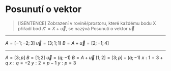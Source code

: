 # Posunutí o vektor

> [!SENTENCE]
> Zobrazení v rovině/prostoru, které každému bodu X přiřadí bod $X'=X+\vec{u}$, se nazývá Posunutí o vektor $\vec{u}$

---

$A=[-1;-2;3]$
$\vec{u}=(3;1;1)$
$B=A+\vec{u}=[2;-1;4]$

---

$A=[3;p]$
$B=[1;2]$
$\vec{u}=(q;-1)$
$B=A+\vec{u}$
$[1;2]=[3;p]+(q;-1)$
$x: 1=3+q$
$x:q=-2$
$y:2=p-1$
$y:p=3$
